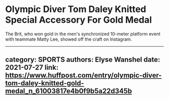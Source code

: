 # Olympic Diver Tom Daley Knitted Special Accessory For Gold Medal

The Brit, who won gold in the men's synchronized 10-meter platform event with teammate Matty Lee, showed off the craft on Instagram.

---
category: SPORTS
authors: Elyse Wanshel
date: 2021-07-27
link: https://www.huffpost.com/entry/olympic-diver-tom-daley-knitted-gold-medal_n_61003817e4b0f9b5a22d345b
---
